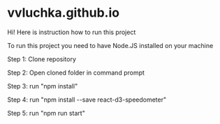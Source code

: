 # vvluchka.github.io

Hi! Here is instruction how to run this project

To run this project you need to have Node.JS installed on your machine

Step 1: Clone repository

Step 2: Open cloned folder in command prompt

Step 3: run "npm install"

Step 4: run "npm install --save react-d3-speedometer"

Step 5: run "npm run start"
